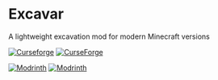 # Excavar
A lightweight excavation mod for modern Minecraft versions

[![Curseforge](http://cf.way2muchnoise.eu/versions/For%20MC_561528_all.svg)](https://www.curseforge.com/minecraft/mc-mods/excavar)
[![CurseForge](http://cf.way2muchnoise.eu/full_561528_downloads.svg)](https://www.curseforge.com/minecraft/mc-mods/excavar)

[![Modrinth](https://img.shields.io/modrinth/game-versions/u86oU2cO?color=00AF5C&label=modrinth&logo=modrinth)](https://modrinth.com/mod/excavar)
[![Modrinth](https://img.shields.io/modrinth/dt/u86oU2cO?color=00AF5C&logo=modrinth)](https://modrinth.com/mod/excavar)
